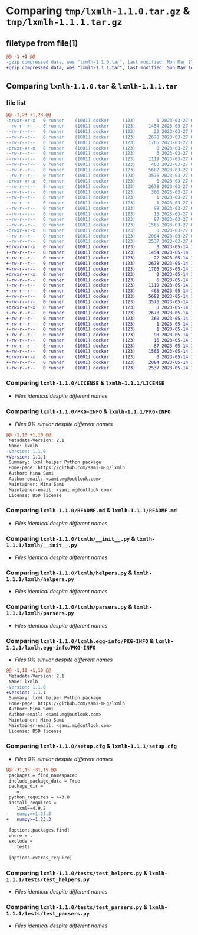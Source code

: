 # Comparing `tmp/lxmlh-1.1.0.tar.gz` & `tmp/lxmlh-1.1.1.tar.gz`

## filetype from file(1)

```diff
@@ -1 +1 @@
-gzip compressed data, was "lxmlh-1.1.0.tar", last modified: Mon Mar 27 01:49:09 2023, max compression
+gzip compressed data, was "lxmlh-1.1.1.tar", last modified: Sun May 14 12:59:33 2023, max compression
```

## Comparing `lxmlh-1.1.0.tar` & `lxmlh-1.1.1.tar`

### file list

```diff
@@ -1,23 +1,23 @@
-drwxr-xr-x   0 runner    (1001) docker     (123)        0 2023-03-27 01:49:09.636522 lxmlh-1.1.0/
--rw-r--r--   0 runner    (1001) docker     (123)     1454 2023-03-27 01:48:56.000000 lxmlh-1.1.0/LICENSE
--rw-r--r--   0 runner    (1001) docker     (123)       22 2023-03-27 01:48:56.000000 lxmlh-1.1.0/MANIFEST.in
--rw-r--r--   0 runner    (1001) docker     (123)     2678 2023-03-27 01:49:09.636522 lxmlh-1.1.0/PKG-INFO
--rw-r--r--   0 runner    (1001) docker     (123)     1705 2023-03-27 01:48:56.000000 lxmlh-1.1.0/README.md
-drwxr-xr-x   0 runner    (1001) docker     (123)        0 2023-03-27 01:49:09.632522 lxmlh-1.1.0/lxmlh/
--rw-r--r--   0 runner    (1001) docker     (123)        6 2023-03-27 01:48:56.000000 lxmlh-1.1.0/lxmlh/VERSION
--rw-r--r--   0 runner    (1001) docker     (123)     1119 2023-03-27 01:48:56.000000 lxmlh-1.1.0/lxmlh/__init__.py
--rw-r--r--   0 runner    (1001) docker     (123)      463 2023-03-27 01:48:56.000000 lxmlh-1.1.0/lxmlh/config.py
--rw-r--r--   0 runner    (1001) docker     (123)     5682 2023-03-27 01:48:56.000000 lxmlh-1.1.0/lxmlh/helpers.py
--rw-r--r--   0 runner    (1001) docker     (123)     3576 2023-03-27 01:48:56.000000 lxmlh-1.1.0/lxmlh/parsers.py
-drwxr-xr-x   0 runner    (1001) docker     (123)        0 2023-03-27 01:49:09.636522 lxmlh-1.1.0/lxmlh.egg-info/
--rw-r--r--   0 runner    (1001) docker     (123)     2678 2023-03-27 01:49:09.000000 lxmlh-1.1.0/lxmlh.egg-info/PKG-INFO
--rw-r--r--   0 runner    (1001) docker     (123)      360 2023-03-27 01:49:09.000000 lxmlh-1.1.0/lxmlh.egg-info/SOURCES.txt
--rw-r--r--   0 runner    (1001) docker     (123)        1 2023-03-27 01:49:09.000000 lxmlh-1.1.0/lxmlh.egg-info/dependency_links.txt
--rw-r--r--   0 runner    (1001) docker     (123)        1 2023-03-27 01:49:09.000000 lxmlh-1.1.0/lxmlh.egg-info/not-zip-safe
--rw-r--r--   0 runner    (1001) docker     (123)       98 2023-03-27 01:49:09.000000 lxmlh-1.1.0/lxmlh.egg-info/requires.txt
--rw-r--r--   0 runner    (1001) docker     (123)       16 2023-03-27 01:49:09.000000 lxmlh-1.1.0/lxmlh.egg-info/top_level.txt
--rw-r--r--   0 runner    (1001) docker     (123)       87 2023-03-27 01:48:56.000000 lxmlh-1.1.0/pyproject.toml
--rw-r--r--   0 runner    (1001) docker     (123)     1565 2023-03-27 01:49:09.636522 lxmlh-1.1.0/setup.cfg
-drwxr-xr-x   0 runner    (1001) docker     (123)        0 2023-03-27 01:49:09.636522 lxmlh-1.1.0/tests/
--rw-r--r--   0 runner    (1001) docker     (123)     2084 2023-03-27 01:48:56.000000 lxmlh-1.1.0/tests/test_helpers.py
--rw-r--r--   0 runner    (1001) docker     (123)     2537 2023-03-27 01:48:56.000000 lxmlh-1.1.0/tests/test_parsers.py
+drwxr-xr-x   0 runner    (1001) docker     (123)        0 2023-05-14 12:59:33.885358 lxmlh-1.1.1/
+-rw-r--r--   0 runner    (1001) docker     (123)     1454 2023-05-14 12:59:24.000000 lxmlh-1.1.1/LICENSE
+-rw-r--r--   0 runner    (1001) docker     (123)       22 2023-05-14 12:59:24.000000 lxmlh-1.1.1/MANIFEST.in
+-rw-r--r--   0 runner    (1001) docker     (123)     2678 2023-05-14 12:59:33.885358 lxmlh-1.1.1/PKG-INFO
+-rw-r--r--   0 runner    (1001) docker     (123)     1705 2023-05-14 12:59:24.000000 lxmlh-1.1.1/README.md
+drwxr-xr-x   0 runner    (1001) docker     (123)        0 2023-05-14 12:59:33.885358 lxmlh-1.1.1/lxmlh/
+-rw-r--r--   0 runner    (1001) docker     (123)        6 2023-05-14 12:59:24.000000 lxmlh-1.1.1/lxmlh/VERSION
+-rw-r--r--   0 runner    (1001) docker     (123)     1119 2023-05-14 12:59:24.000000 lxmlh-1.1.1/lxmlh/__init__.py
+-rw-r--r--   0 runner    (1001) docker     (123)      463 2023-05-14 12:59:24.000000 lxmlh-1.1.1/lxmlh/config.py
+-rw-r--r--   0 runner    (1001) docker     (123)     5682 2023-05-14 12:59:24.000000 lxmlh-1.1.1/lxmlh/helpers.py
+-rw-r--r--   0 runner    (1001) docker     (123)     3576 2023-05-14 12:59:24.000000 lxmlh-1.1.1/lxmlh/parsers.py
+drwxr-xr-x   0 runner    (1001) docker     (123)        0 2023-05-14 12:59:33.885358 lxmlh-1.1.1/lxmlh.egg-info/
+-rw-r--r--   0 runner    (1001) docker     (123)     2678 2023-05-14 12:59:33.000000 lxmlh-1.1.1/lxmlh.egg-info/PKG-INFO
+-rw-r--r--   0 runner    (1001) docker     (123)      360 2023-05-14 12:59:33.000000 lxmlh-1.1.1/lxmlh.egg-info/SOURCES.txt
+-rw-r--r--   0 runner    (1001) docker     (123)        1 2023-05-14 12:59:33.000000 lxmlh-1.1.1/lxmlh.egg-info/dependency_links.txt
+-rw-r--r--   0 runner    (1001) docker     (123)        1 2023-05-14 12:59:33.000000 lxmlh-1.1.1/lxmlh.egg-info/not-zip-safe
+-rw-r--r--   0 runner    (1001) docker     (123)       98 2023-05-14 12:59:33.000000 lxmlh-1.1.1/lxmlh.egg-info/requires.txt
+-rw-r--r--   0 runner    (1001) docker     (123)       16 2023-05-14 12:59:33.000000 lxmlh-1.1.1/lxmlh.egg-info/top_level.txt
+-rw-r--r--   0 runner    (1001) docker     (123)       87 2023-05-14 12:59:24.000000 lxmlh-1.1.1/pyproject.toml
+-rw-r--r--   0 runner    (1001) docker     (123)     1565 2023-05-14 12:59:33.885358 lxmlh-1.1.1/setup.cfg
+drwxr-xr-x   0 runner    (1001) docker     (123)        0 2023-05-14 12:59:33.885358 lxmlh-1.1.1/tests/
+-rw-r--r--   0 runner    (1001) docker     (123)     2084 2023-05-14 12:59:24.000000 lxmlh-1.1.1/tests/test_helpers.py
+-rw-r--r--   0 runner    (1001) docker     (123)     2537 2023-05-14 12:59:24.000000 lxmlh-1.1.1/tests/test_parsers.py
```

### Comparing `lxmlh-1.1.0/LICENSE` & `lxmlh-1.1.1/LICENSE`

 * *Files identical despite different names*

### Comparing `lxmlh-1.1.0/PKG-INFO` & `lxmlh-1.1.1/PKG-INFO`

 * *Files 0% similar despite different names*

```diff
@@ -1,10 +1,10 @@
 Metadata-Version: 2.1
 Name: lxmlh
-Version: 1.1.0
+Version: 1.1.1
 Summary: lxml helper Python package
 Home-page: https://github.com/sami-m-g/lxmlh
 Author: Mina Sami
 Author-email: <sami.mg@outlook.com>
 Maintainer: Mina Sami
 Maintainer-email: <sami.mg@outlook.com>
 License: BSD license
```

### Comparing `lxmlh-1.1.0/README.md` & `lxmlh-1.1.1/README.md`

 * *Files identical despite different names*

### Comparing `lxmlh-1.1.0/lxmlh/__init__.py` & `lxmlh-1.1.1/lxmlh/__init__.py`

 * *Files identical despite different names*

### Comparing `lxmlh-1.1.0/lxmlh/helpers.py` & `lxmlh-1.1.1/lxmlh/helpers.py`

 * *Files identical despite different names*

### Comparing `lxmlh-1.1.0/lxmlh/parsers.py` & `lxmlh-1.1.1/lxmlh/parsers.py`

 * *Files identical despite different names*

### Comparing `lxmlh-1.1.0/lxmlh.egg-info/PKG-INFO` & `lxmlh-1.1.1/lxmlh.egg-info/PKG-INFO`

 * *Files 0% similar despite different names*

```diff
@@ -1,10 +1,10 @@
 Metadata-Version: 2.1
 Name: lxmlh
-Version: 1.1.0
+Version: 1.1.1
 Summary: lxml helper Python package
 Home-page: https://github.com/sami-m-g/lxmlh
 Author: Mina Sami
 Author-email: <sami.mg@outlook.com>
 Maintainer: Mina Sami
 Maintainer-email: <sami.mg@outlook.com>
 License: BSD license
```

### Comparing `lxmlh-1.1.0/setup.cfg` & `lxmlh-1.1.1/setup.cfg`

 * *Files 0% similar despite different names*

```diff
@@ -31,15 +31,15 @@
 packages = find_namespace:
 include_package_data = True
 package_dir = 
 	=.
 python_requires = >=3.8
 install_requires = 
 	lxml==4.9.2
-	numpy==1.23.3
+	numpy>=1.23.3
 
 [options.packages.find]
 where = .
 exclude = 
 	tests
 
 [options.extras_require]
```

### Comparing `lxmlh-1.1.0/tests/test_helpers.py` & `lxmlh-1.1.1/tests/test_helpers.py`

 * *Files identical despite different names*

### Comparing `lxmlh-1.1.0/tests/test_parsers.py` & `lxmlh-1.1.1/tests/test_parsers.py`

 * *Files identical despite different names*

